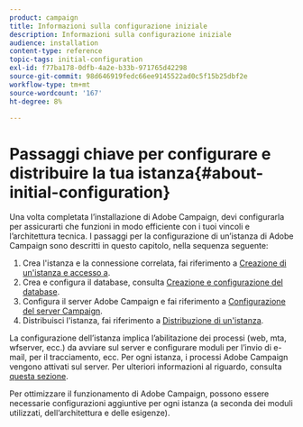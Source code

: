 ```yaml
---
product: campaign
title: Informazioni sulla configurazione iniziale
description: Informazioni sulla configurazione iniziale
audience: installation
content-type: reference
topic-tags: initial-configuration
exl-id: f77ba178-0dfb-4a2e-b33b-971765d42298
source-git-commit: 98d646919fedc66ee9145522ad0c5f15b25dbf2e
workflow-type: tm+mt
source-wordcount: '167'
ht-degree: 8%

---
```


# Passaggi chiave per configurare e distribuire la tua istanza{#about-initial-configuration}

Una volta completata l’installazione di Adobe Campaign, devi configurarla per assicurarti che funzioni in modo efficiente con i tuoi vincoli e l’architettura tecnica. I passaggi per la configurazione di un’istanza di Adobe Campaign sono descritti in questo capitolo, nella sequenza seguente:

1. Crea l&#39;istanza e la connessione correlata, fai riferimento a [Creazione di un&#39;istanza e accesso a](../../installation/using/creating-an-instance-and-logging-on.md).
1. Crea e configura il database, consulta [Creazione e configurazione del database](../../installation/using/creating-and-configuring-the-database.md).
1. Configura il server Adobe Campaign e fai riferimento a [Configurazione del server Campaign](../../installation/using/configuring-campaign-server.md).
1. Distribuisci l&#39;istanza, fai riferimento a [Distribuzione di un&#39;istanza](../../installation/using/deploying-an-instance.md).

La configurazione dell’istanza implica l’abilitazione dei processi (web, mta, wfserver, ecc.) da avviare sul server e configurare moduli per l’invio di e-mail, per il tracciamento, ecc. Per ogni istanza, i processi Adobe Campaign vengono attivati sul server. Per ulteriori informazioni al riguardo, consulta [questa sezione](../../installation/using/configuring-campaign-server.md#enabling-processes).

Per ottimizzare il funzionamento di Adobe Campaign, possono essere necessarie configurazioni aggiuntive per ogni istanza (a seconda dei moduli utilizzati, dell’architettura e delle esigenze).
